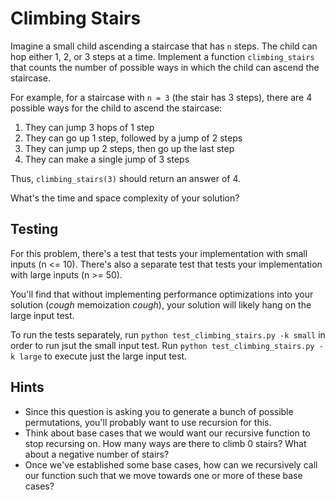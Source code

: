 # Climbing Stairs

Imagine a small child ascending a staircase that has `n` steps. The child can hop either 1, 2, or 3 steps at a time. Implement a function `climbing_stairs` that counts the number of possible ways in which the child can ascend the staircase. 

For example, for a staircase with `n = 3` (the stair has 3 steps), there are 4 possible ways for the child to ascend the staircase:

 1. They can jump 3 hops of 1 step
 2. They can go up 1 step, followed by a jump of 2 steps
 3. They can jump up 2 steps, then go up the last step
 4. They can make a single jump of 3 steps

 Thus, `climbing_stairs(3)` should return an answer of 4.

 What's the time and space complexity of your solution?

 ## Testing

 For this problem, there's a test that tests your implementation with small inputs (n <= 10). There's also a separate test that tests your implementation with large inputs (n >= 50). 

 You'll find that without implementing performance optimizations into your solution (*cough* memoization *cough*), your solution will likely hang on the large input test. 

 To run the tests separately, run `python test_climbing_stairs.py -k small` in order to run jsut the small input test. Run `python test_climbing_stairs.py -k large` to execute just the large input test. 

 ## Hints

  * Since this question is asking you to generate a bunch of possible permutations, you'll probably want to use recursion for this.
  * Think about base cases that we would want our recursive function to stop recursing on. How many ways are there to climb 0 stairs? What about a negative number of stairs? 
  * Once we've established some base cases, how can we recursively call our function such that we move towards one or more of these base cases?